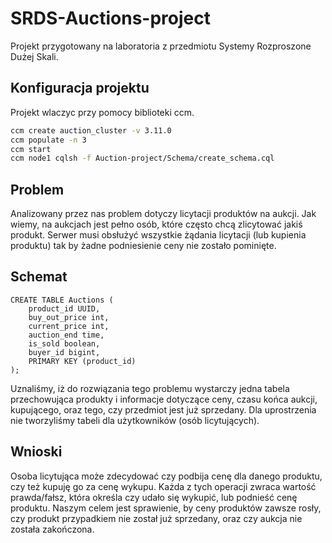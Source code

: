 # SRDS-Auctions-project
Projekt przygotowany na laboratoria z przedmiotu Systemy Rozproszone Dużej Skali.

## Konfiguracja projektu
Projekt wlaczyc przy pomocy biblioteki ccm.
``` bash
ccm create auction_cluster -v 3.11.0
ccm populate -n 3
ccm start
ccm node1 cqlsh -f Auction-project/Schema/create_schema.cql
```


## Problem

Analizowany przez nas problem dotyczy licytacji produktów na aukcji. Jak wiemy, na aukcjach jest pełno osób, które często 
chcą zlicytować jakiś produkt. Serwer musi obsłużyć wszystkie żądania licytacji (lub kupienia produktu) tak by 
żadne podniesienie ceny nie zostało pominięte.

## Schemat
``` CQL 
CREATE TABLE Auctions (
    product_id UUID,
    buy_out_price int,
    current_price int,
    auction_end time,
    is_sold boolean,
    buyer_id bigint,
    PRIMARY KEY (product_id)
);
```


Uznaliśmy, iż do rozwiązania tego problemu wystarczy jedna tabela przechowująca produkty i informacje dotyczące ceny, 
czasu końca aukcji, kupującego, oraz tego, czy przedmiot jest już sprzedany. Dla uprostrzenia nie tworzyliśmy tabeli 
dla użytkowników (osób licytujących).

## Wnioski

Osoba licytująca może zdecydować czy podbija cenę dla danego produktu, czy też kupuję go za cenę wykupu.
Każda z tych operacji zwraca wartość prawda/fałsz, która określa czy udało się wykupić, lub podnieść cenę produktu.
Naszym celem jest sprawienie, by ceny produktów zawsze rosły, czy produkt przypadkiem nie został już sprzedany, 
oraz czy aukcja nie została zakończona.



